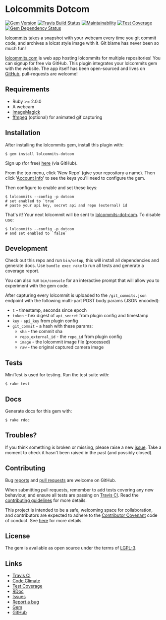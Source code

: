 # Lolcommits Dotcom

[![Gem Version](https://img.shields.io/gem/v/lolcommits-dotcom.svg?style=flat)](http://rubygems.org/gems/lolcommits-dotcom)
[![Travis Build Status](https://travis-ci.org/lolcommits/lolcommits-dotcom.svg?branch=master)](https://travis-ci.org/lolcommits/lolcommits-dotcom)
[![Maintainability](https://img.shields.io/codeclimate/maintainability/lolcommits/lolcommits-dotcom.svg)](https://codeclimate.com/github/lolcommits/lolcommits-dotcom/maintainability)
[![Test Coverage](https://img.shields.io/codeclimate/c/lolcommits/lolcommits-dotcom.svg)](https://codeclimate.com/github/lolcommits/lolcommits-dotcom/test_coverage)
[![Gem Dependency Status](https://gemnasium.com/badges/github.com/lolcommits/lolcommits-dotcom.svg)](https://gemnasium.com/github.com/lolcommits/lolcommits-dotcom)

[lolcommits](https://lolcommits.github.io/) takes a snapshot with your webcam
every time you git commit code, and archives a lolcat style image with it. Git
blame has never been so much fun!

[lolcommits.com](https://lolcommits.com) is web app hosting lolcommits for
multiple repositories! You can signup for free via GitHub. This plugin
integrates your lolcommits gem with the website. The app itself has been
open-sourced and lives on
[GitHub](https://github.com/lolcommits/lolcommits-dot-com), pull-requests are
welcome!

## Requirements

* Ruby >= 2.0.0
* A webcam
* [ImageMagick](http://www.imagemagick.org)
* [ffmpeg](https://www.ffmpeg.org) (optional) for animated gif capturing

## Installation

After installing the lolcommits gem, install this plugin with:

    $ gem install lolcommits-dotcom

Sign up (for free) [here](https://lolcommits.com) (via GitHub).

From the top menu, click 'New Repo' (give your repository a name). Then click
'[Account Info](https://lolcommits.com/users/account)' to see the keys you'll
need to configure the gem.

Then configure to enable and set these keys:

    $ lolcommits --config -p dotcom
    # set enabled to `true`
    # paste your api key, secret api and repo (external) id

That's it! Your next lolcommit will be sent to
[lolcommits-dot-com](https://lolcommits.com). To disable use:

    $ lolcommits --config -p dotcom
    # and set enabled to `false`

## Development

Check out this repo and run `bin/setup`, this will install all dependencies and
generate docs. Use `bundle exec rake` to run all tests and generate a coverage
report.

You can also run `bin/console` for an interactive prompt that will allow you to
experiment with the gem code.

After capturing every lolcommit is uploaded to the `/git_commits.json` endpoint
with the following multi-part POST body params (JSON encoded):

* `t` - timestamp, seconds since epoch
* `token` - hex digest of `api_secret` from plugin config and timestamp
* `key` - `api_key` from plugin config
* `git_commit` - a hash with these params:
  * `sha` - the commit sha
  * `repo_external_id` - the `repo_id` from plugin config
  * `image` - the lolcommit image file (processed)
  * `raw` - the original captured camera image

## Tests

MiniTest is used for testing. Run the test suite with:

    $ rake test

## Docs

Generate docs for this gem with:

    $ rake rdoc

## Troubles?

If you think something is broken or missing, please raise a new
[issue](https://github.com/lolcommits/lolcommits-dotcom/issues). Take
a moment to check it hasn't been raised in the past (and possibly closed).

## Contributing

Bug [reports](https://github.com/lolcommits/lolcommits-dotcom/issues) and [pull
requests](https://github.com/lolcommits/lolcommits-dotcom/pulls) are welcome on
GitHub.

When submitting pull requests, remember to add tests covering any new behaviour,
and ensure all tests are passing on [Travis
CI](https://travis-ci.org/lolcommits/lolcommits-dotcom). Read the
[contributing
guidelines](https://github.com/lolcommits/lolcommits-dotcom/blob/master/CONTRIBUTING.md)
for more details.

This project is intended to be a safe, welcoming space for collaboration, and
contributors are expected to adhere to the [Contributor
Covenant](http://contributor-covenant.org) code of conduct. See
[here](https://github.com/lolcommits/lolcommits-dotcom/blob/master/CODE_OF_CONDUCT.md)
for more details.

## License

The gem is available as open source under the terms of
[LGPL-3](https://opensource.org/licenses/LGPL-3.0).

## Links

* [Travis CI](https://travis-ci.org/lolcommits/lolcommits-dotcom)
* [Code Climate](https://codeclimate.com/github/lolcommits/lolcommits-dotcom/maintainability)
* [Test Coverage](https://codeclimate.com/github/lolcommits/lolcommits-dotcom/test_coverage)
* [RDoc](http://rdoc.info/projects/lolcommits/lolcommits-dotcom)
* [Issues](http://github.com/lolcommits/lolcommits-dotcom/issues)
* [Report a bug](http://github.com/lolcommits/lolcommits-dotcom/issues/new)
* [Gem](http://rubygems.org/gems/lolcommits-dotcom)
* [GitHub](https://github.com/lolcommits/lolcommits-dotcom)
